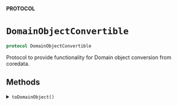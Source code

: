 **PROTOCOL**

# `DomainObjectConvertible`

```swift
protocol DomainObjectConvertible
```

Protocol to provide functionality for Domain object conversion from coredata.

## Methods
<details><summary markdown="span"><code>toDomainObject()</code></summary>

```swift
func toDomainObject() -> DomainObject
```

Converts a conforming anaged object instance to a domain object instance.

- Returns: The converted domain object instance.

</details>